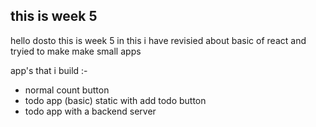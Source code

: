 ## this is week 5

hello dosto this is week 5 in this i have revisied about basic of react and tryied to make make small apps

app's that i build :-

- normal count button
- todo app (basic) static with add todo button
- todo app with a backend server 